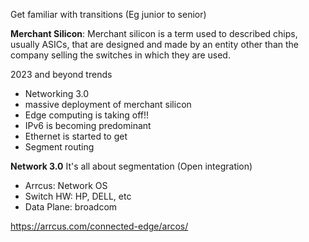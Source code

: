 Get familiar with transitions (Eg junior to senior)

**Merchant Silicon**: Merchant silicon is a term used to described chips, usually ASICs, that are designed and made by an entity other than the company selling the switches in which they are used.

2023 and beyond trends
- Networking 3.0
- massive deployment of merchant silicon
- Edge computing is taking off!!
- IPv6 is becoming predominant
- Ethernet is started to get
- Segment routing

**Network 3.0**
It's all about segmentation (Open integration)
- Arrcus: Network OS
- Switch HW: HP, DELL, etc
- Data Plane: broadcom

https://arrcus.com/connected-edge/arcos/


